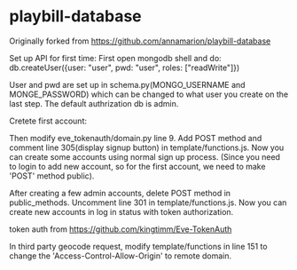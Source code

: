 # playbill-database

Originally forked from https://github.com/annamarion/playbill-database

Set up API for first time: 
First open mongodb shell and do: 
db.createUser({user: "user", pwd: "user", roles: ["readWrite"]})

User and pwd are set up in schema.py(MONGO_USERNAME and MONGE_PASSWORD) which can be changed to what user you create on the last step. The default authrization db is admin.

Cretete first account:

Then modify eve_tokenauth/domain.py line 9. Add POST method and comment line 305(display signup button) in template/functions.js. Now you can create some accounts using normal sign up process. (Since you need to login to add new account, so for the first account, we need to make 'POST' method public).

After creating a few admin accounts, delete POST method in public_methods. Uncomment line 301 in template/functions.js.
Now you can create new accounts in log in status with token authorization. 

token auth from https://github.com/kingtimm/Eve-TokenAuth


In third party geocode request, modify template/functions in line 151 to change the 'Access-Control-Allow-Origin' to remote domain.